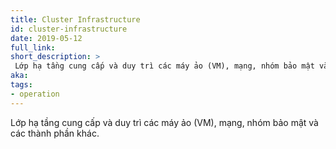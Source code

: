 ```yaml
---
title: Cluster Infrastructure
id: cluster-infrastructure
date: 2019-05-12
full_link:
short_description: >
 Lớp hạ tầng cung cấp và duy trì các máy ảo (VM), mạng, nhóm bảo mật và các thành phần khác.
aka:
tags:
- operation
---
```

 Lớp hạ tầng cung cấp và duy trì các máy ảo (VM), mạng, nhóm bảo mật và các thành phần khác.